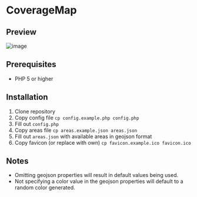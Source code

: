 # CoverageMap  

## Preview  
![image](https://user-images.githubusercontent.com/1327440/127419381-dc8a7dcb-7190-469e-9766-f700e614aea2.png)


## Prerequisites  
- PHP 5 or higher  

## Installation  
1. Clone repository  
1. Copy config file `cp config.example.php config.php`  
1. Fill out `config.php`  
1. Copy areas file `cp areas.example.json areas.json`
1. Fill out `areas.json` with available areas in geojson format  
1. Copy favicon (or replace with own) `cp favicon.example.ico favicon.ico`  

## Notes  
- Omitting geojson properties will result in default values being used.  
- Not specifying a color value in the geojson properties will default to a random color generated.  

